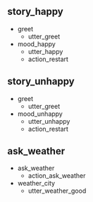 ## story_happy
* greet
  - utter_greet
* mood_happy
  - utter_happy
  - action_restart
  
## story_unhappy
* greet
  - utter_greet
* mood_unhappy
  - utter_unhappy
  - action_restart
  
## ask_weather
* ask_weather
  - action_ask_weather
* weather_city
  - utter_weather_good
  

  

